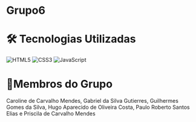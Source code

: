 # Grupo6

# 🛠 Tecnologias Utilizadas
 

![HTML5](https://img.shields.io/badge/HTML5-E34F26?style=flat&logo=html5&logoColor=white)
![CSS3](https://img.shields.io/badge/CSS3-1572B6?style=flat&logo=css3&logoColor=white)
![JavaScript](https://img.shields.io/badge/JavaScript-F7DF1E?style=flat&logo=javascript&logoColor=black)

# 👥Membros do Grupo
Caroline de Carvalho Mendes,
Gabriel da Silva Gutierres,
Guilhermes Gomes da Silva,
Hugo Aparecido de Oliveira Costa,
Paulo Roberto Santos Elias e
Priscila de Carvalho Mendes
